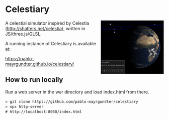# Celestiary
<img src="ss.png" width="200" style="float: right"/>

A celestial simulator inspired by Celestia
(http://shatters.net/celestia), written in JS/three.js/GLSL.

A running instance of Celestiary is available at:

https://pablo-mayrgundter.github.io/celestiary/

## How to run locally

Run a web server in the war directory and load index.html from there.

```
> git clone https://github.com/pablo-mayrgundter/celestiary
> npx http-server
# http://localhost:8080/index.html
```
